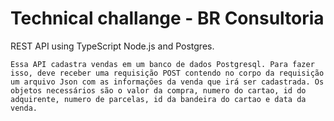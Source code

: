 # Technical challange - BR Consultoria
REST API using TypeScript Node.js and Postgres.


    Essa API cadastra vendas em um banco de dados Postgresql. Para fazer isso, deve receber uma requisição POST contendo no corpo da requisição um arquivo Json com as informações da venda que irá ser cadastrada. Os objetos necessários são o valor da compra, numero do cartao, id do adquirente, numero de parcelas, id da bandeira do cartao e data da venda.
